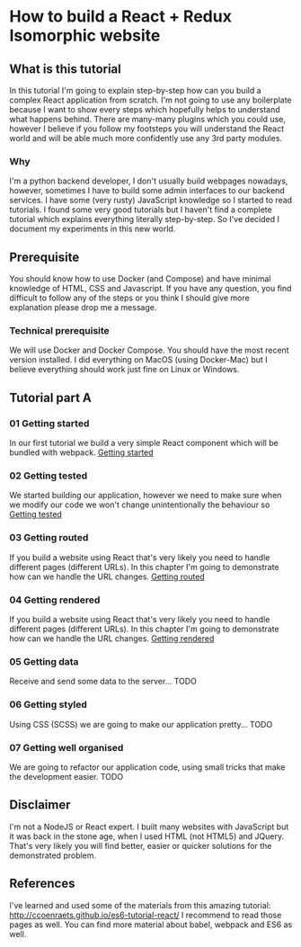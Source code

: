 # How to build a React + Redux Isomorphic website

## What is this tutorial

In this tutorial I'm going to explain step-by-step how can you build a complex
React application from scratch. I'm not going to use any boilerplate because
I want to show every steps which hopefully helps to understand what happens
behind.
There are many-many plugins which you could use, however I believe
if you follow my footsteps you will understand the React world and will
be able much more confidently use any 3rd party modules.

### Why

I'm a python backend developer, I don't usually build webpages nowadays,
however, sometimes I have to build some admin interfaces to our
backend services. I have some (very rusty) JavaScript knowledge so I
started to read tutorials. I found some very good tutorials but I haven't
find a complete tutorial which explains everything literally step-by-step.
So I've decided I document my experiments in this new world.

## Prerequisite

You should know how to use Docker (and Compose) and have minimal knowledge
of HTML, CSS and Javascript.
If you have any question, you find difficult to follow any of the steps or
you think I should give more explanation please drop me a message.

### Technical prerequisite

We will use Docker and Docker Compose. You should have the most recent
version installed. I did everything on MacOS (using Docker-Mac) but I
believe everything should work just fine on Linux or Windows.

## Tutorial part A

### 01 Getting started

In our first tutorial we build a very simple React component which
will be bundled with webpack.
[Getting started](A01-getting-started)

### 02 Getting tested

We started building our application, however we need to make sure
when we modify our code we won't change unintentionally the behaviour so
[Getting tested](A02-getting-tested)

### 03 Getting routed

If you build a website using React that's very likely you need to handle
different pages (different URLs). In this chapter I'm going to demonstrate
how can we handle the URL changes.
[Getting routed](A03-getting-routed)

### 04 Getting rendered

If you build a website using React that's very likely you need to handle
different pages (different URLs). In this chapter I'm going to demonstrate
how can we handle the URL changes.
[Getting rendered](A04-getting-rendered)

### 05 Getting data

Receive and send some data to the server...
TODO

### 06 Getting styled

Using CSS (SCSS) we are going to make our application pretty...
TODO

### 07 Getting well organised

We are going to refactor our application code, using small tricks
that make the development easier.
TODO

## Disclaimer

I'm not a NodeJS or React expert. I built many websites with JavaScript
but it was back in the stone age, when I used HTML (not HTML5) and JQuery.
That's very likely you will find better, easier or quicker solutions for
the demonstrated problem.

## References

I've learned and used some of the materials from this amazing tutorial:
http://ccoenraets.github.io/es6-tutorial-react/ I recommend to read those
pages as well. You can find more material about babel, webpack and ES6 as well.
